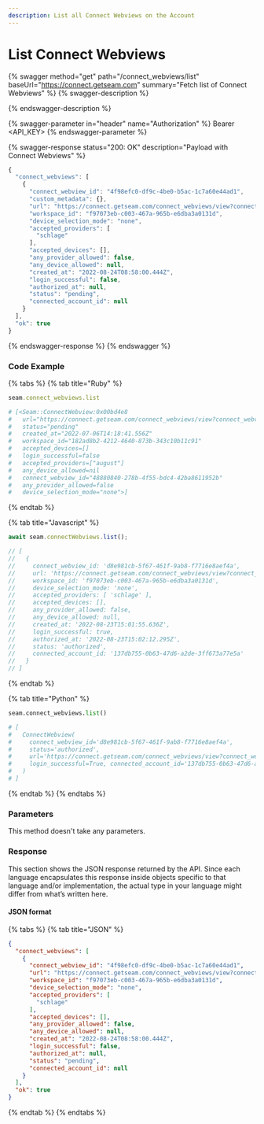 ```yaml
---
description: List all Connect Webviews on the Account
---
```


# List Connect Webviews

{% swagger method="get" path="/connect_webviews/list" baseUrl="https://connect.getseam.com" summary="Fetch list of Connect Webviews" %}
{% swagger-description %}

{% endswagger-description %}

{% swagger-parameter in="header" name="Authorization" %}
Bearer <API_KEY>
{% endswagger-parameter %}

{% swagger-response status="200: OK" description="Payload with Connect Webviews" %}
```javascript
{
  "connect_webviews": [
    {
      "connect_webview_id": "4f98efc0-df9c-4be0-b5ac-1c7a60e44ad1",
      "custom_metadata": {},
      "url": "https://connect.getseam.com/connect_webviews/view?connect_webview_id=4f98efc0-df9c-4be0-b5ac-1c7a60e44ad1&auth_token=Q7RPKrBwpdS9pLaHRbme7SF491SHv6dUv",
      "workspace_id": "f97073eb-c003-467a-965b-e6dba3a0131d",
      "device_selection_mode": "none",
      "accepted_providers": [
        "schlage"
      ],
      "accepted_devices": [],
      "any_provider_allowed": false,
      "any_device_allowed": null,
      "created_at": "2022-08-24T08:58:00.444Z",
      "login_successful": false,
      "authorized_at": null,
      "status": "pending",
      "connected_account_id": null
    }
  ],
  "ok": true
}
```
{% endswagger-response %}
{% endswagger %}

### Code Example

{% tabs %}
{% tab title="Ruby" %}
```ruby
seam.connect_webviews.list

# [<Seam::ConnectWebview:0x00bd4e8                                                            
#   url="https://connect.getseam.com/connect_webviews/view?connect_webview_id=48880840-278b-4f55-bdc4-42ba8611952b&auth_token=asjDHKADH8392hf923FH"
#   status="pending"                                                                         
#   created_at="2022-07-06T14:18:41.556Z"                                                    
#   workspace_id="182ad8b2-4212-4640-873b-343c10b11c91"                                      
#   accepted_devices=[]                                                                      
#   login_successful=false                                                                   
#   accepted_providers=["august"]                                                            
#   any_device_allowed=nil                                                                   
#   connect_webview_id="48880840-278b-4f55-bdc4-42ba8611952b"                                
#   any_provider_allowed=false                                                               
#   device_selection_mode="none">]
```
{% endtab %}

{% tab title="Javascript" %}
```javascript
await seam.connectWebviews.list();

// [
//   {
//     connect_webview_id: 'd8e981cb-5f67-461f-9ab8-f7716e8aef4a',
//     url: 'https://connect.getseam.com/connect_webviews/view?connect_webview_id=d8e981cb-5f67-461f-9ab8-f7716e8aef4a&auth_token=L9ASMhP19fTbuWbsTLjWdGLUsT1UAVqLX',
//     workspace_id: 'f97073eb-c003-467a-965b-e6dba3a0131d',
//     device_selection_mode: 'none',
//     accepted_providers: [ 'schlage' ],
//     accepted_devices: [],
//     any_provider_allowed: false,
//     any_device_allowed: null,
//     created_at: '2022-08-23T15:01:55.636Z',
//     login_successful: true,
//     authorized_at: '2022-08-23T15:02:12.295Z',
//     status: 'authorized',
//     connected_account_id: '137db755-0b63-47d6-a2de-3ff673a77e5a'
//   }
// ]
```
{% endtab %}

{% tab title="Python" %}
```python
seam.connect_webviews.list()

# [
#   ConnectWebview(
#     connect_webview_id='d8e981cb-5f67-461f-9ab8-f7716e8aef4a', 
#     status='authorized', 
#     url='https://connect.getseam.com/connect_webviews/view?connect_webview_id=d8e981cb-5f67-461f-9ab8-f7716e8aef4a&auth_token=L9ASMhP19fTbuWbsTLjWdGLUsT1UAVqLX', 
#     login_successful=True, connected_account_id='137db755-0b63-47d6-a2de-3ff673a77e5a'
#   )
# ]
```
{% endtab %}
{% endtabs %}



### Parameters

This method doesn't take any parameters.

### Response

This section shows the JSON response returned by the API. Since each language encapsulates this response inside objects specific to that language and/or implementation, the actual type in your language might differ from what’s written here.

#### JSON format

{% tabs %}
{% tab title="JSON" %}
```json
{
  "connect_webviews": [
    {
      "connect_webview_id": "4f98efc0-df9c-4be0-b5ac-1c7a60e44ad1",
      "url": "https://connect.getseam.com/connect_webviews/view?connect_webview_id=4f98efc0-df9c-4be0-b5ac-1c7a60e44ad1&auth_token=Q7RPKrBwpdS9pLaHRbme7SF491SHv6dUv",
      "workspace_id": "f97073eb-c003-467a-965b-e6dba3a0131d",
      "device_selection_mode": "none",
      "accepted_providers": [
        "schlage"
      ],
      "accepted_devices": [],
      "any_provider_allowed": false,
      "any_device_allowed": null,
      "created_at": "2022-08-24T08:58:00.444Z",
      "login_successful": false,
      "authorized_at": null,
      "status": "pending",
      "connected_account_id": null
    }
  ],
  "ok": true
}
```
{% endtab %}
{% endtabs %}
